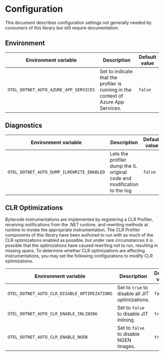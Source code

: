 # Configuration

This document describes configuration settings not generally needed by consumers of this library but still require documentation.

## Environment

| Environment variable | Description | Default value |
|-|-|-|
| `OTEL_DOTNET_AUTO_AZURE_APP_SERVICES` | Set to indicate that the profiler is running in the context of Azure App Services. | `false` |

## Diagnostics
| Environment variable | Description | Default value |
|-|-|-|
| `OTEL_DOTNET_AUTO_DUMP_ILREWRITE_ENABLED` | Lets the profiler dump the IL original code and modification to the log. | `false` |

## CLR Optimizations

Bytecode instrumentations are implemented by registering a CLR Profiler, receiving
notifications from the .NET runtime, and rewriting methods at runtime to invoke the
appropriate instrumentation. The CLR Profiler components of this library have been
authored to run with as much of the CLR optimizations enabled as possible, but under
rare circumstances it is possible that the optimizations have caused rewriting not to
run, resulting in missing spans. To determine whether CLR optimizations are
affecting instrumentations, you may set the following configurations to modify CLR optimizations.

| Environment variable | Description | Default value |
|-|-|-|
| `OTEL_DOTNET_AUTO_CLR_DISABLE_OPTIMIZATIONS` |  Set to `true` to disable all JIT optimizations. | `false` |
| `OTEL_DOTNET_AUTO_CLR_ENABLE_INLINING` | Set to `false` to disable JIT inlining. | `true` |
| `OTEL_DOTNET_AUTO_CLR_ENABLE_NGEN` | Set to `false` to disable NGEN images. | `true` |